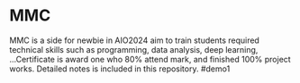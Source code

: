 # MMC
MMC is a side for newbie in AIO2024 aim to train students required technical skills such as programming, data analysis, deep learning, ...Certificate is award one who 80% attend mark, and finished 100% project works. Detailed notes is included in this repository. 
#demo1
